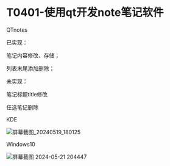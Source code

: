 # T0401-使用qt开发note笔记软件
QTnotes

已实现：

笔记内容修改、存储；

列表末尾添加删除；

未实现：

笔记标题title修改

任选笔记删除


KDE

![屏幕截图_20240519_180125](https://github.com/EnLightGu/T0401/assets/84883393/a417b8f8-7336-4b69-b1f9-c832f2691ab8)

Windows10

![屏幕截图 2024-05-21 204447](https://github.com/EnLightGu/T0401/assets/84883393/05b81c1a-5ab6-4e56-9c96-2e44bfa51ef2)
